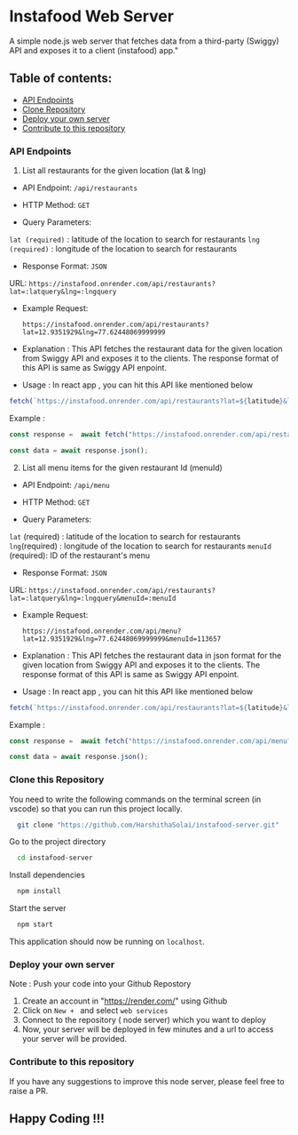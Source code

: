 # Instafood Web Server 
A simple node.js web server that fetches data from a third-party (Swiggy) API and exposes it to a client (instafood) app."

## Table of contents:
- [API Endpoints](#api-endpoints)
- [Clone Repository](#clone-repository)
- [Deploy your own server](#deploy-your-own-server)
- [Contribute to this repository](#contribute-to-this-repository)

### API Endpoints 

1. List all restaurants for the given location (lat & lng)

- API Endpoint: `/api/restaurants`

- HTTP Method:  `GET`

- Query Parameters:

`lat (required)` : latitude of the location to search for restaurants
`lng (required)` : longitude of the location to search for restaurants

- Response Format: `JSON`

URL: `https://instafood.onrender.com/api/restaurants?lat=:latquery&lng=:lngquery`

- Example Request:

  `https://instafood.onrender.com/api/restaurants?lat=12.9351929&lng=77.62448069999999`

- Explanation : This API fetches the restaurant data for the given location from Swiggy API and exposes it to the clients. The response format of this API is same as Swiggy API enpoint. 


- Usage : In react app , you can hit this API like mentioned below 

```javascript
fetch(`https://instafood.onrender.com/api/restaurants?lat=${latitude}&lng=${longitude}`)
```

Example :

```javascript
const response =  await fetch("https://instafood.onrender.com/api/restaurants?lat=12.9351929&lng=77.62448069999999")

const data = await response.json();

```


2. List all menu items for the given restaurant Id (menuId)

- API Endpoint: `/api/menu`

- HTTP Method:  `GET`

- Query Parameters:

`lat` (required) : latitude of the location to search for restaurants
`lng`(required) : longitude of the location to search for restaurants
`menuId` (required): ID of the restaurant's menu


- Response Format: `JSON`

URL: `https://instafood.onrender.com/api/restaurants?lat=:latquery&lng=:lngquery&menuId=:menuId`

- Example Request:

  `https://instafood.onrender.com/api/menu?lat=12.9351929&lng=77.62448069999999&menuId=113657`

- Explanation : This API fetches the restaurant data in json format for the given location from Swiggy API and exposes it to the clients. The response format of this API is same as Swiggy API enpoint. 

- Usage : In react app , you can hit this API like mentioned below 

```javascript
fetch(`https://instafood.onrender.com/api/restaurants?lat=${latitude}&lng=${longitude}&menuId=${menuId}`)
```

Example :

```javascript
const response =  await fetch("https://instafood.onrender.com/api/menu?lat=12.9351929&lng=77.62448069999999&menuId=113657")

const data = await response.json();

```

### Clone this Repository
You need to write the following commands on the terminal screen (in vscode) so that you can run this project locally.

```bash
  git clone "https://github.com/HarshithaSolai/instafood-server.git"
```
Go to the project directory

```bash
  cd instafood-server
```
Install dependencies
```bash
  npm install
```
Start the server
```bash
  npm start
```

This application should now be running on `localhost`.

### Deploy your own server

Note : Push your code into your Github Repostory 

1. Create an account in "https://render.com/" using Github
2. Click on `New + ` and select `web services`
3. Connect to the repository ( node server) which you want to deploy 
4. Now, your server will be deployed in few minutes and a url to access your server will be provided.


### Contribute to this repository

If you have any suggestions to improve this node server, please feel free to raise a PR. 


## Happy Coding !!!

